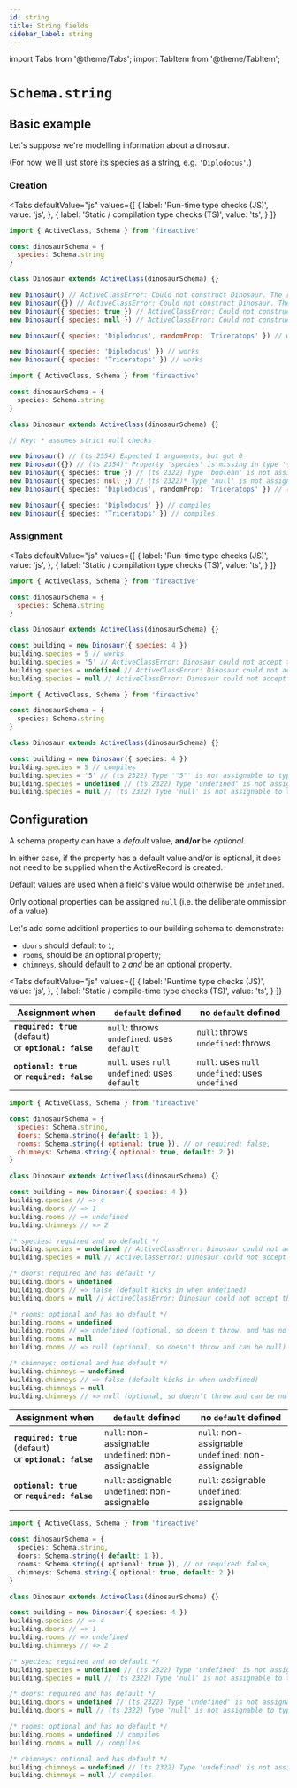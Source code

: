 ```yaml
---
id: string
title: String fields
sidebar_label: string
---
```


import Tabs from '@theme/Tabs';
import TabItem from '@theme/TabItem';

# `Schema.string`

## Basic example
Let's suppose we're modelling information about a dinosaur.

(For now, we'll just store its species as a string, e.g. `'Diplodocus'`.)

### Creation
<Tabs
  defaultValue="js"
  values={[
    { label: 'Run-time type checks (JS)', value: 'js', },
    { label: 'Static / compilation type checks (TS)', value: 'ts', }
  ]}
>
<TabItem value='js'>

```js
import { ActiveClass, Schema } from 'fireactive'

const dinosaurSchema = {
  species: Schema.string
}

class Dinosaur extends ActiveClass(dinosaurSchema) {}

new Dinosaur() // ActiveClassError: Could not construct Dinosaur. The required property 'species' is missing
new Dinosaur({}) // ActiveClassError: Could not construct Dinosaur. The required property 'species' is missing
new Dinosaur({ species: true }) // ActiveClassError: Could not construct Dinosaur. The property 'species' is of the wrong type
new Dinosaur({ species: null }) // ActiveClassError: Could not construct Dinosaur. The property 'species' is of the wrong type

new Dinosaur({ species: 'Diplodocus', randomProp: 'Triceratops' }) // works (but randomProp gets ignored as it is not on the schema)

new Dinosaur({ species: 'Diplodocus' }) // works
new Dinosaur({ species: 'Triceratops' }) // works
```

</TabItem>
<TabItem value='ts'>

```ts
import { ActiveClass, Schema } from 'fireactive'

const dinosaurSchema = {
  species: Schema.string
}

class Dinosaur extends ActiveClass(dinosaurSchema) {}

// Key: * assumes strict null checks

new Dinosaur() // (ts 2554) Expected 1 arguments, but got 0
new Dinosaur({}) // (ts 2354)* Property 'species' is missing in type '{}' but required in...
new Dinosaur({ species: true }) // (ts 2322) Type 'boolean' is not assignable to type 'string'
new Dinosaur({ species: null }) // (ts 2322)* Type 'null' is not assignable to type 'string'
new Dinosaur({ species: 'Diplodocus', randomProp: 'Triceratops' }) // (ts 2345) Object literal may only specify known properties, and 'randomProp' does not exist in type...

new Dinosaur({ species: 'Diplodocus' }) // compiles
new Dinosaur({ species: 'Triceratops' }) // compiles
```

</TabItem>
</Tabs>

### Assignment
<Tabs
  defaultValue="js"
  values={[
    { label: 'Run-time type checks (JS)', value: 'js', },
    { label: 'Static / compilation type checks (TS)', value: 'ts', }
  ]}
>
<TabItem value='js'>

```js
import { ActiveClass, Schema } from 'fireactive'

const dinosaurSchema = {
  species: Schema.string
}

class Dinosaur extends ActiveClass(dinosaurSchema) {}

const building = new Dinosaur({ species: 4 })
building.species = 5 // works
building.species = '5' // ActiveClassError: Dinosaur could not accept the value "true" (string) at path 'species'. The property 'species' is of the wrong type
building.species = undefined // ActiveClassError: Dinosaur could not accept the value undefined (undefined) at path 'species'. The required property 'species' is missing
building.species = null // ActiveClassError: Dinosaur could not accept the value null (object) at path 'species'. The property 'species' is of the wrong type
```

</TabItem>
<TabItem value='ts'>

```ts
import { ActiveClass, Schema } from 'fireactive'

const dinosaurSchema = {
  species: Schema.string
}

class Dinosaur extends ActiveClass(dinosaurSchema) {}

const building = new Dinosaur({ species: 4 })
building.species = 5 // compiles
building.species = '5' // (ts 2322) Type '"5"' is not assignable to type 'string'
building.species = undefined // (ts 2322) Type 'undefined' is not assignable to type 'string'
building.species = null // (ts 2322) Type 'null' is not assignable to type 'string'
```

</TabItem>
</Tabs>

## Configuration
A schema property can have a *default* value, **and/or** be *optional*.

In either case, if the property has a default value and/or is optional, it does not need to be supplied when the ActiveRecord is created.

Default values are used when a field's value would otherwise be `undefined`.

Only optional properties can be assigned `null` (i.e. the deliberate ommission of a value).

Let's add some additionl properties to our building schema to demonstrate:
* `doors` should default to `1`;
* `rooms`, should be an optional property;
* `chimneys`, should default to `2` *and* be an optional property.

<Tabs
  defaultValue="js"
  values={[
    { label: 'Runtime type checks (JS)', value: 'js', },
    { label: 'Static / compile-time type checks (TS)', value: 'ts', }
  ]}
>
<TabItem value='js'>

| Assignment when | `default` defined | no `default` defined |
|---|---|---|
| **`required: true`** (default) <br/> or **`optional: false`** | `null`: throws <br/> `undefined`: uses `default` | `null`: throws <br/> `undefined`: throws |
| **`optional: true`** <br/> or **`required: false`** | `null`: uses `null` <br/> `undefined`: uses `default` | `null`: uses `null` <br /> `undefined`: uses `undefined` |

```js
import { ActiveClass, Schema } from 'fireactive'

const dinosaurSchema = {
  species: Schema.string,
  doors: Schema.string({ default: 1 }),
  rooms: Schema.string({ optional: true }), // or required: false,
  chimneys: Schema.string({ optional: true, default: 2 })
}

class Dinosaur extends ActiveClass(dinosaurSchema) {}

const building = new Dinosaur({ species: 4 })
building.species // => 4
building.doors // => 1
building.rooms // => undefined
building.chimneys // => 2

/* species: required and no default */
building.species = undefined // ActiveClassError: Dinosaur could not accept the value undefined (undefined) at path 'species'. The required property 'species' is missing
building.species = null // ActiveClassError: Dinosaur could not accept the value null (object) at path 'species'. The property 'species' is of the wrong type

/* doors: required and has default */
building.doors = undefined
building.doors // => false (default kicks in when undefined)
building.doors = null // ActiveClassError: Dinosaur could not accept the value null (object) at path 'doors'. The property 'doors' is of the wrong type

/* rooms: optional and has no default */
building.rooms = undefined
building.rooms // => undefined (optional, so doesn't throw, and has no default to kick in)
building.rooms = null
building.rooms // => null (optional, so doesn't throw and can be null)

/* chimneys: optional and has default */
building.chimneys = undefined
building.chimneys // => false (default kicks in when undefined)
building.chimneys = null
building.chimneys // => null (optional, so doesn't throw and can be null)
```

</TabItem>
<TabItem value='ts'>

| Assignment when | `default` defined | no `default` defined |
|---|---|---|
| **`required: true`** (default) <br/> or **`optional: false`** | `null`: non-assignable <br/> `undefined`: non-assignable | `null`: non-assignable <br/> `undefined`: non-assignable |
| **`optional: true`** <br/> or **`required: false`** | `null`: assignable <br/> `undefined`: non-assignable | `null`: assignable <br /> `undefined`: assignable |

```ts
import { ActiveClass, Schema } from 'fireactive'

const dinosaurSchema = {
  species: Schema.string,
  doors: Schema.string({ default: 1 }),
  rooms: Schema.string({ optional: true }), // or required: false,
  chimneys: Schema.string({ optional: true, default: 2 })
}

class Dinosaur extends ActiveClass(dinosaurSchema) {}

const building = new Dinosaur({ species: 4 })
building.species // => 4
building.doors // => 1
building.rooms // => undefined
building.chimneys // => 2

/* species: required and no default */
building.species = undefined // (ts 2322) Type 'undefined' is not assignable to type 'string'
building.species = null // (ts 2322) Type 'null' is not assignable to type 'string'

/* doors: required and has default */
building.doors = undefined // (ts 2322) Type 'undefined' is not assignable to type 'string'
building.doors = null // (ts 2322) Type 'null' is not assignable to type 'string'

/* rooms: optional and has no default */
building.rooms = undefined // compiles
building.rooms = null // compiles

/* chimneys: optional and has default */
building.chimneys = undefined // (ts 2322) Type 'undefined' is not assignable to type 'string | null'
building.chimneys = null // compiles
```

</TabItem>
</Tabs>